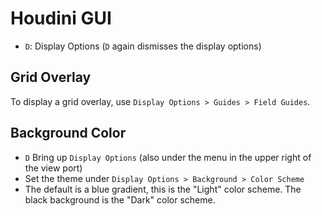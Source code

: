 # Houdini GUI

- `D`: Display Options (`D` again dismisses the display options)

## Grid Overlay

To display a grid overlay, use `Display Options > Guides > Field Guides`.

## Background Color

- `D` Bring up `Display Options` (also under the menu in the upper right of the view port)
- Set the theme under `Display Options > Background > Color Scheme`
- The default is a blue gradient, this is the "Light" color scheme. The black background is the "Dark" color scheme.
